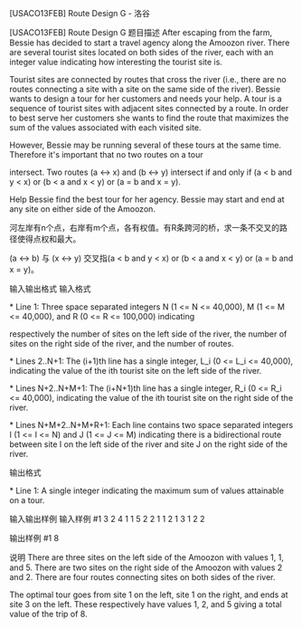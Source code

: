 



[USACO13FEB] Route Design G - 洛谷














[USACO13FEB] Route Design G
题目描述
After escaping from the farm, Bessie has decided to start a travel agency along the Amoozon river.  There are several tourist sites located on both sides of the river, each with an integer value indicating how interesting the tourist site is.

Tourist sites are connected by routes that cross the river (i.e., there are no routes connecting a site with a site on the same side of the river).  Bessie wants to design a tour for her customers and needs your help.  A tour is a sequence of tourist sites with adjacent sites connected by a route. In order to best serve her customers she wants to find the route that maximizes the sum of the values associated with each visited site.

However, Bessie may be running several of these tours at the same time.  Therefore it's important that no two routes on a tour

intersect.  Two routes (a <-> x) and (b <-> y) intersect if and only if (a < b and y < x) or (b < a and x < y) or (a = b and x = y).

Help Bessie find the best tour for her agency.  Bessie may start and end at any site on either side of the Amoozon.

河左岸有n个点，右岸有m个点，各有权值。有R条跨河的桥，求一条不交叉的路径使得点权和最大。

(a <-> b) 与 (x <-> y) 交叉指(a < b and y < x) or (b < a and x < y) or (a = b and x = y)。

输入输出格式
输入格式

\* Line 1: Three space separated integers N (1 <= N <= 40,000), M (1 <= M <= 40,000), and R (0 <= R <= 100,000) indicating

respectively the number of sites on the left side of the river, the number of sites on the right side of the river, and the number of routes.

\* Lines 2..N+1: The (i+1)th line has a single integer, L\_i (0 <= L\_i <= 40,000), indicating the value of the ith tourist site on the left side of the river.

\* Lines N+2..N+M+1: The (i+N+1)th line has a single integer, R\_i (0 <= R\_i <= 40,000), indicating the value of the ith tourist site on the right side of the river.

\* Lines N+M+2..N+M+R+1: Each line contains two space separated integers I (1 <= I <= N) and J (1 <= J <= M) indicating there is a bidirectional route between site I on the left side of the river and site J on the right side of the river.

输出格式

\* Line 1: A single integer indicating the maximum sum of values attainable on a tour.

输入输出样例
输入样例 #1
3 2 4 
1 
1 
5 
2 
2 
1 1 
2 1 
3 1 
2 2 

输出样例 #1
8 

说明
There are three sites on the left side of the Amoozon with values 1, 1, and 5.  There are two sites on the right side of the Amoozon with values 2 and 2.  There are four routes connecting sites on both sides of the river.


The optimal tour goes from site 1 on the left, site 1 on the right, and ends at site 3 on the left.  These respectively have values 1, 2, and 5 giving a total value of the trip of 8.







